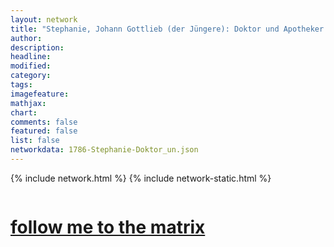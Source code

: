 ```yaml
---
layout: network
title: "Stephanie, Johann Gottlieb (der Jüngere): Doktor und Apotheker (1786)"
author:
description:
headline:
modified:
category:
tags: 
imagefeature: 
mathjax: 
chart: 
comments: false
featured: false
list: false
networkdata: 1786-Stephanie-Doktor_un.json
---
```

{% include network.html %}
{% include network-static.html %}
<div class="row">
  <div class="small-5 small-centered columns"><a href="/matrix344"><h1>follow me to the matrix</h1></a>
</div>
</div>
